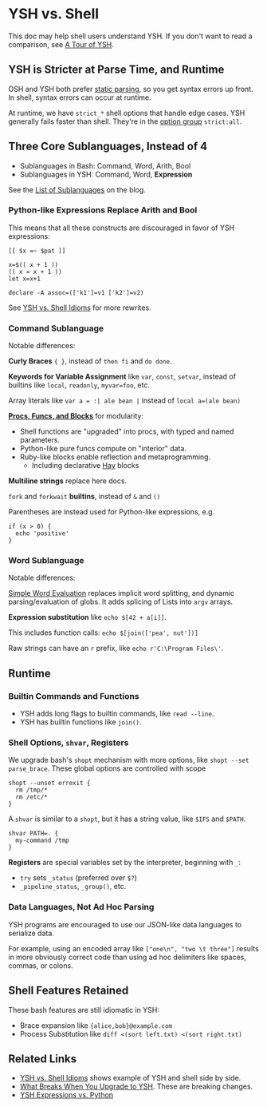 ---
---

YSH vs. Shell
=============

This doc may help shell users understand YSH.  If you don't want to read a
comparison, see [A Tour of YSH](ysh-tour.html).

<div id="toc">
</div>

## YSH is Stricter at Parse Time, and Runtime

OSH and YSH both prefer [static
parsing](https://www.oilshell.org/blog/2016/10/22.html), so you get syntax
errors up front.  In shell, syntax errors can occur at runtime.

At runtime, we have `strict_*` shell options that handle edge cases.  YSH
generally fails faster than shell.  They're in the [option group](options.html)
`strict:all`.

## Three Core Sublanguages, Instead of 4

- Sublanguages in Bash: Command, Word, Arith, Bool
- Sublanguages in YSH: Command, Word, **Expression**

See the [List of
Sublanguages](https://www.oilshell.org/blog/2019/02/07.html#list-of-sublanguages)
on the blog.

### Python-like Expressions Replace Arith and Bool

This means that all these constructs are discouraged in favor of YSH
expressions:

```
[[ $x =~ $pat ]]

x=$(( x + 1 ))
(( x = x + 1 ))
let x=x+1

declare -A assoc=(['k1']=v1 ['k2']=v2)
```

See [YSH vs. Shell Idioms](idioms.html) for more rewrites.

### Command Sublanguage

Notable differences:

**Curly Braces** `{ }`, instead of `then fi` and `do done`.

**Keywords for Variable Assignment** like `var`, `const`, `setvar`, instead of
builtins like `local`, `readonly`, `myvar=foo`, etc.

Array literals like `var a = :| ale bean |` instead of `local a=(ale bean)`

**[Procs, Funcs, and Blocks](proc-func.html)** for modularity:

- Shell functions are "upgraded" into procs, with typed and named parameters.
- Python-like pure funcs compute on "interior" data.
- Ruby-like blocks enable reflection and metaprogramming.
  - Including declarative [Hay](hay.html) blocks

**Multiline strings** replace here docs.

`fork` and `forkwait` **builtins**, instead of `&` and `()`

Parentheses are instead used for Python-like expressions, e.g.

    if (x > 0) {
      echo 'positive'
    }

### Word Sublanguage

Notable differences:

[Simple Word Evaluation](simple-word-eval.html) replaces implicit word
splitting, and dynamic parsing/evaluation of globs.  It adds splicing of Lists
into `argv` arrays.

**Expression substitution** like `echo $[42 + a[i]]`.

This includes function calls: `echo $[join(['pea', nut'])]`

Raw strings can have an `r` prefix, like `echo r'C:\Program Files\'`.

## Runtime

### Builtin Commands and Functions

- YSH adds long flags to builtin commands, like `read --line`.
- YSH has builtin functions like `join()`.

### Shell Options, `shvar`, Registers

We upgrade bash's `shopt` mechanism with more options, like `shopt --set
parse_brace`.  These global options are controlled with scope

    shopt --unset errexit {
      rm /tmp/*
      rm /etc/*
    }

A `shvar` is similar to a `shopt`, but it has a string value, like `$IFS` and
`$PATH`.

    shvar PATH=. {
      my-command /tmp
    }

**Registers** are special variables set by the interpreter, beginning with `_`:

- `try` sets `_status` (preferred over `$?`)
- `_pipeline_status`, `_group()`, etc.

<!--
## TODO

- String Safety: tagged strings, ${x|html}
  - maybe captureBuffer(^(echo hi))
- [Modules](modules.html): for organizing code into files.  'use'

-->

### Data Languages, Not Ad Hoc Parsing

YSH programs are encouraged to use our JSON-like data languages to serialize
data.

For example, using an encoded array like `["one\n", "two \t three"]` results in
more obviously correct code than using ad hoc delimiters like spaces, commas,
or colons.

## Shell Features Retained

These bash features are still idiomatic in YSH:

- Brace expansion like `{alice,bob}@example.com`
- Process Substitution like `diff <(sort left.txt) <(sort right.txt)`

## Related Links

- [YSH vs. Shell Idioms](idioms.html) shows example of YSH and shell side by
  side.
- [What Breaks When You Upgrade to YSH](upgrade-breakage.html).  These are
  breaking changes.
- [YSH Expressions vs. Python](ysh-vs-python.html)
